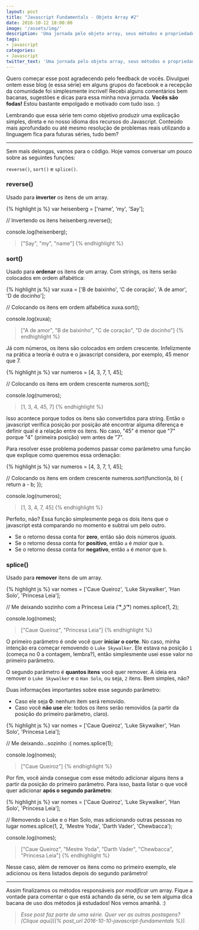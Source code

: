 ```yaml
---
layout: post
title: "Javascript Fundamentals - Objeto Array #2"
date: 2016-10-12 18:00:00
image: '/assets/img/'
description: 'Uma jornada pelo objeto array, seus métodos e propriedades.'
tags:
- javascript
categories:
- Javascript
twitter_text: 'Uma jornada pelo objeto array, seus métodos e propriedades.'
---
```


Quero começar esse post agradecendo pelo feedback de vocês. Divulguei ontem esse blog (e essa série) em alguns grupos do facebook e a recepção da comunidade foi simplesmente incrível! Recebi alguns comentários bem bacanas, sugestões e dicas para essa minha nova jornada. **Vocês são fodas!** Estou bastante empolgado e motivado com tudo isso. :)

Lembrando que essa série tem como objetivo produzir uma explicação simples, direta e no nosso idioma dos recursos do Javascript. Conteúdo mais aprofundado ou até mesmo resolução de problemas reais utilizando a linguagem fica para futuras séries, tudo bem?

---

Sem mais delongas, vamos para o código. Hoje vamos conversar um pouco sobre as seguintes funções:

```reverse()```, ```sort()``` e ```splice()```.

### reverse()

Usado para **inverter** os itens de um array.

{% highlight js %}
var heisenberg = ['name', 'my', 'Say'];

// Invertendo os itens
heisenberg.reverse();

console.log(heisenberg);
> ["Say", "my", "name"]
{% endhighlight %}

### sort()

Usado para **ordenar** os itens de um array. Com strings, os itens serão colocados em ordem alfabética:

{% highlight js %}
var xuxa = ['B de baixinho', 'C de coração', 'A de amor', 'D de docinho'];

// Colocando os itens em ordem alfabética
xuxa.sort();

console.log(xuxa);
> ["A de amor", "B de baixinho", "C de coração", "D de docinho"]
{% endhighlight %}

Já com números, os itens são colocados em ordem crescente. Infelizmente na prática a teoria é outra e o javascript considera, por exemplo, 45 menor que 7.

{% highlight js %}
var numeros = [4, 3, 7, 1, 45];

// Colocando os itens em ordem crescente
numeros.sort();

console.log(numeros);
> [1, 3, 4, 45, 7]
{% endhighlight %}

Isso acontece porque todos os itens são convertidos para string. Então o javascript verifica posição por posição até encontrar alguma diferença e definir qual é a relação entre os itens. No caso, "45" é menor que "7" porque "4" (primeira posição) vem antes de "7".

Para resolver esse problema podemos passar como parâmetro uma função que explique como queremos essa ordenação:

{% highlight js %}
var numeros = [4, 3, 7, 1, 45];

// Colocando os itens em ordem crescente
numeros.sort(function(a, b) {
    return a - b;
});

console.log(numeros);
> [1, 3, 4, 7, 45]
{% endhighlight %}

Perfeito, não? Essa função simplesmente pega os dois itens que o javascript está comparando no momento e subtrai um pelo outro.

- Se o retorno dessa conta for **zero**, então são dois números _iguais_.
- Se o retorno dessa conta for **positivo**, então ```a``` é _maior_ que ```b```.
- Se o retorno dessa conta for **negativo**, então ```a``` é _menor_ que ```b```.

### splice()

Usado para **remover** itens de um array.

{% highlight js %}
var nomes = ['Caue Queiroz', 'Luke Skywalker', 'Han Solo', 'Princesa Leia'];

// Me deixando sozinho com a Princesa Leia ( ͡° ͜ʖ ͡°)
nomes.splice(1, 2);

console.log(nomes);
> ["Caue Queiroz", "Princesa Leia"]
{% endhighlight %}

O primeiro parâmetro é onde você quer **iniciar o corte**. No caso, minha intenção era começar removendo o ```Luke Skywalker```. Ele estava na posição ```1``` (começa no 0 a contagem, lembra?), então simplesmente usei esse valor no primeiro parâmetro.

O segundo parâmetro é **quantos itens** você quer remover. A ideia era remover o ```Luke Skywalker``` e o ```Han Solo```, ou seja, ```2``` itens. Bem simples, não?

Duas informações importantes sobre esse segundo parâmetro:

- Caso ele seja **0**: nenhum item será removido.
- Caso você **não use** ele: todos os itens serão removidos (a partir da posição do primeiro parâmetro, claro).

{% highlight js %}
var nomes = ['Caue Queiroz', 'Luke Skywalker', 'Han Solo', 'Princesa Leia'];

// Me deixando...sozinho :(
nomes.splice(1);

console.log(nomes);
> ["Caue Queiroz"]
{% endhighlight %}

Por fim, você ainda consegue com esse método adicionar alguns itens a partir da posição do primeiro parâmetro. Para isso, basta listar o que você quer adicionar **após o segundo parâmetro**:

{% highlight js %}
var nomes = ['Caue Queiroz', 'Luke Skywalker', 'Han Solo', 'Princesa Leia'];

// Removendo o Luke e o Han Solo, mas adicionando outras pessoas no lugar
nomes.splice(1, 2, 'Mestre Yoda', 'Darth Vader', 'Chewbacca');

console.log(nomes);
> ["Caue Queiroz", "Mestre Yoda", "Darth Vader", "Chewbacca", "Princesa Leia"]
{% endhighlight %}

Nesse caso, além de remover os itens como no primeiro exemplo, ele adicionou os itens listados depois do segundo parâmetro!

---

Assim finalizamos os métodos responsáveis por _modificar_ um array. Fique a vontade para comentar o que está achando da série, ou se tem alguma dica bacana de uso dos métodos já estudados! Nos vemos amanhã. :)

> _Esse post faz parte de uma série. Quer ver as outras postagens? [Clique aqui]({% post_url 2016-10-10-javascript-fundamentals %})._